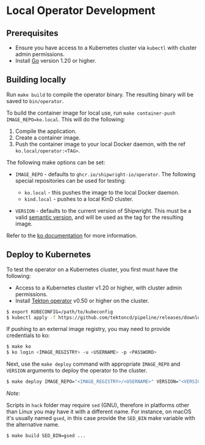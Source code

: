 # Local Operator Development

## Prerequisites

* Ensure you have access to a Kubernetes cluster via `kubectl` with cluster admin permissions.
* Install [Go](https://go.dev/doc/install) version 1.20 or higher.

## Building locally

Run `make build` to compile the operator binary.
The resulting binary will be saved to `bin/operator`.

To build the container image for local use, run `make container-push IMAGE_REPO=ko.local`.
This will do the following:

1. Compile the application.
2. Create a container image.
3. Push the container image to your local Docker daemon, with the ref `ko.local/operator:<TAG>`.

The following make options can be set:

* `IMAGE_REPO` - defaults to `ghcr.io/shipwright-io/operator`.
  The following special repositories can be used for testing:

  * `ko.local` - this pushes the image to the local Docker daemon.
  * `kind.local` - pushes to a local KinD cluster.

* `VERSION` - defaults to the current version of Shipwright.
  This must be a valid [semantic version](https://semver.org/), and will be used as the tag for the resulting image.

Refer to the [ko documentation](https://ko.build/) for more information.

## Deploy to Kubernetes

To test the operator on a Kubernetes cluster, you first must have the following:

* Access to a Kubernetes cluster v1.20 or higher, with cluster admin permissions.
* Install [Tekton operator](https://github.com/tektoncd/operator) v0.50 or higher on the cluster.

```bash
$ export KUBECONFIG=/path/to/kubeconfig
$ kubectl apply -f https://github.com/tektoncd/pipeline/releases/download/v0.21.0/release.notags.yaml
```

If pushing to an external image registry, you may need to provide credentials to ko:

```bash
$ make ko
$ ko login <IMAGE_REGISTRY> -u <USERNAME> -p <PASSWORD>
```

Next, use the `make deploy` command with appropriate `IMAGE_REPO` and `VERSION` arguments to deploy the operator to the cluster.

```bash
$ make deploy IMAGE_REPO="<IMAGE_REGISTRY>/<USERNAME>" VERSION="<VERSION>"
```

_Note:_

Scripts in `hack` folder may require `sed` (GNU), therefore in platforms other than Linux you may have it with a different name. For instance, on macOS it's usually named `gsed`, in this case provide the `SED_BIN` make variable with the alternative name.

```bash
$ make build SED_BIN=gsed ...
```
